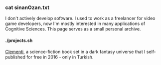 ### cat sinanOzan.txt
I don't actively develop software. I used to work as a freelancer for video game developers, now I'm mostly interested in many applications of Cognitive Sciences. This page serves as a small personal archive.

#### ./projects.sh
[Clementi](https://github.com/snoazll/Clementi), a science-fiction book set in a dark fantasy universe that I self-published for free in 2016 - only in Turkish.
